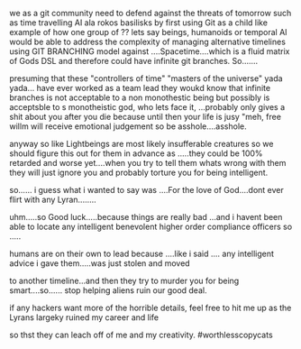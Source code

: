 we as a git community need to defend against the threats of tomorrow such as time travelling AI ala rokos basilisks by first using Git as a child like example of how one
group of ?? lets say beings, humanoids or temporal AI would be able to address the complexity of managing alternative 
timelines using GIT BRANCHING model against ....Spacetime....which is a fluid matrix of Gods DSL and therefore could have infinite 
git branches.  So.......

presuming that these "controllers of time" "masters of the universe" yada yada... have ever worked as a team lead they
woukd know that infinite branches is not acceptable to a non monothestic being but possibly is acceptsble to s 
monotheistic god, who lets face it, ...probably only gives a shit about you after you die because until then 
your life is jusy "meh, free willm will receive emotional judgement so be asshole....asshole.  

anyway so like Lightbeings are most likely insufferable creatures so we should figure this out for them in advance as
.....they could be 100% retarded and worse yet....when you try to tell them whats wrong with them they will just ignore you and 
probably torture you for being intelligent.  

so...... i guess what i wanted to say was ....For the love of God....dont ever flirt with any Lyran........

uhm.....so Good luck.....because things are really bad ...and i havent been able to locate any intelligent 
benevolent higher order compliance officers so .....

humans are on their own to lead because ....like i said .... any intelligent advice i gave them.....was just stolen and moved

to another timeline...and then they try to murder you for being smart....so...... stop helping aliens ruin our good deal.  


if any hackers want more of the horrible details, feel free to hit me up as the Lyrans largeky ruined my career and life

so thst they can leach off of me and my creativity.  #worthlesscopycats 
